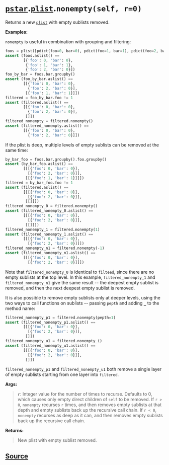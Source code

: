 # [`pstar`](./pstar.md).[`plist`](./pstar_plist.md).`nonempty(self, r=0)`

Returns a new [`plist`](./pstar_plist.md) with empty sublists removed.

**Examples:**

`nonempty` is useful in combination with grouping and filtering:
```python
foos = plist([pdict(foo=0, bar=0), pdict(foo=1, bar=1), pdict(foo=2, bar=0)])
assert (foos.aslist() ==
        [{'foo': 0, 'bar': 0},
         {'foo': 1, 'bar': 1},
         {'foo': 2, 'bar': 0}])
foo_by_bar = foos.bar.groupby()
assert (foo_by_bar.aslist() ==
        [[{'foo': 0, 'bar': 0},
          {'foo': 2, 'bar': 0}],
         [{'foo': 1, 'bar': 1}]])
filtered = foo_by_bar.foo != 1
assert (filtered.aslist() ==
        [[{'foo': 0, 'bar': 0},
          {'foo': 2, 'bar': 0}],
         []])
filtered_nonempty = filtered.nonempty()
assert (filtered_nonempty.aslist() ==
        [[{'foo': 0, 'bar': 0},
          {'foo': 2, 'bar': 0}]])
```

If the plist is deep, multiple levels of empty sublists can be removed at
the same time:
```python
by_bar_foo = foos.bar.groupby().foo.groupby()
assert (by_bar_foo.aslist() ==
        [[[{'foo': 0, 'bar': 0}],
          [{'foo': 2, 'bar': 0}]],
         [[{'foo': 1, 'bar': 1}]]])
filtered = by_bar_foo.foo != 1
assert (filtered.aslist() ==
        [[[{'foo': 0, 'bar': 0}],
          [{'foo': 2, 'bar': 0}]],
         [[]]])
filtered_nonempty_0 = filtered.nonempty()
assert (filtered_nonempty_0.aslist() ==
        [[[{'foo': 0, 'bar': 0}],
          [{'foo': 2, 'bar': 0}]],
         [[]]])
filtered_nonempty_1 = filtered.nonempty(1)
assert (filtered_nonempty_1.aslist() ==
        [[[{'foo': 0, 'bar': 0}],
          [{'foo': 2, 'bar': 0}]]])
filtered_nonempty_n1 = filtered.nonempty(-1)
assert (filtered_nonempty_n1.aslist() ==
        [[[{'foo': 0, 'bar': 0}],
          [{'foo': 2, 'bar': 0}]]])
```
Note that `filtered_nonempty_0` is identical to `filteed`, since there are
no empty sublists at the top level. In this example, `filtered_nonempty_1`
and `filtered_nonempty_n1` give the same result -- the deepest empty sublist
is removed, and then the next deepest empty sublist is removed.

It is also possible to remove empty sublists only at deeper levels, using
the two ways to call functions on sublists -- passing `pepth` and adding [`_`](./pstar_plist__.md)
to the method name:
```python
filtered_nonempty_p1 = filtered.nonempty(pepth=1)
assert (filtered_nonempty_p1.aslist() ==
        [[[{'foo': 0, 'bar': 0}],
          [{'foo': 2, 'bar': 0}]],
         []])
filtered_nonempty_u1 = filtered.nonempty_()
assert (filtered_nonempty_u1.aslist() ==
        [[[{'foo': 0, 'bar': 0}],
          [{'foo': 2, 'bar': 0}]],
         []])
```
`filtered_nonempty_p1` and `filtered_nonempty_u1` both remove a single layer
of empty sublists starting from one layer into `filtered`.

**Args:**

>    **`r`**: Integer value for the number of times to recurse. Defaults to 0, which
>       causes only empty direct children of `self` to be removed. If `r > 0`,
>       `nonempty` recurses `r` times, and then removes empty sublists at that
>       depth and empty sublists back up the recursive call chain. If `r < 0`,
>       `nonempty` recurses as deep as it can, and then removes empty sublists
>       back up the recursive call chain.

**Returns:**

>    New plist with empty sublist removed.



## [Source](../pstar/pstar.py#L4684-L4782)